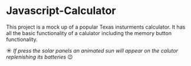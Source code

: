 # Javascript-Calculator

This project is a mock up of a popular Texas insturments calculator. It has all the basic functionality of a calulator including the memory button functionality. 


☀️ *If press the solar panels an animated sun will appear on the calutor replenishing its batteries* 😉